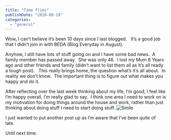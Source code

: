 ```yaml
---
title: "Time flies"
publishDate: "2010-08-19"
categories: 
  - "general"
---
```


Wow, I can’t believe it’s been 10 days since I last blogged.   It’s a good job that I didn’t join in with BEDA (Blog Everyday in August). 

Anyhow, I still have lots of stuff going on and I have some bad news.  A family member has passed away.  She was only 46.  I lost my Mum 8 Years ago and other friends and family (didn’t want to list them all as it’s all ready a tough post).   This really brings home, the question what’s it’s all about.  In reality we don’t know.  The important thing is to figure out what makes you happy and do it. 

After reflecting over the last week thinking about my life, I’m good, I feel like I’m happy overall, I’m really glad to say.  I think one area I need to work on is my motivation for doing things around the house and work, rather than just thinking about doing stuff I need to start doing stuff. ![Smile](https://ramberlinggeek.co.uk/wp-content/uploads/2010/08/wlEmoticonsmile1.png)

I just wanted to put another post up as I’m aware that I’ve been quite of late. 

Until next time.
